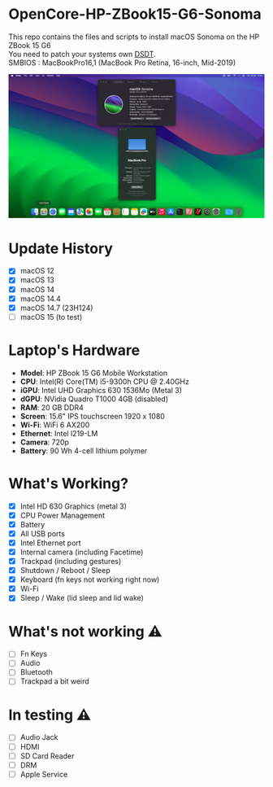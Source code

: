 # OpenCore-HP-ZBook15-G6-Sonoma
This repo contains the files and scripts to install macOS Sonoma on the HP ZBook 15  G6  
You need to patch your systems own [DSDT](https://dortania.github.io/Getting-Started-With-ACPI/ssdt-methods/ssdt-methods.html).  
SMBIOS : MacBookPro16,1 (MacBook Pro Retina, 16-inch, Mid-2019)  

![Sonoma](Sonoma.png)

# Update History
- [x] macOS 12
- [x] macOS 13
- [x] macOS 14
- [x] macOS 14.4
- [x] macOS 14.7 (23H124)
- [ ] macOS 15 (to test)

# Laptop's Hardware
- <b>Model</b>: HP ZBook 15 G6 Mobile Workstation
- <b>CPU</b>: Intel(R) Core(TM) i5-9300h CPU @ 2.40GHz
- <b>iGPU</b>: Intel UHD Graphics 630 1536Mo (Metal 3)
- <b>dGPU</b>: NVidia Quadro T1000 4GB (disabled)
- <b>RAM</b>: 20 GB DDR4
- <b>Screen</b>: 15.6" IPS touchscreen 1920 x 1080
- <b>Wi-Fi</b>: WiFi 6 AX200
- <b>Ethernet</b>: Intel l219-LM
- <b>Camera</b>: 720p
- <b>Battery</b>: 90 Wh	4-cell lithium polymer

# What's Working?
- [x] Intel HD 630 Graphics (metal 3)
- [x] CPU Power Management
- [x] Battery
- [x] All USB ports
- [x] Intel Ethernet port
- [x] Internal camera (including Facetime)
- [x] Trackpad (including gestures)
- [x] Shutdown / Reboot / Sleep
- [x] Keyboard (fn keys not working right now)
- [x] Wi-Fi
- [x] Sleep / Wake (lid sleep and lid wake)

# What's not working ⚠️
- [ ] Fn Keys
- [ ] Audio
- [ ] Bluetooth
- [ ] Trackpad a bit weird

# In testing ⚠️
- [ ] Audio Jack
- [ ] HDMI
- [ ] SD Card Reader
- [ ] DRM
- [ ] Apple Service
